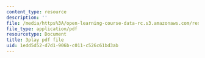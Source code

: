 ```yaml
---
content_type: resource
description: ''
file: /media/https%3A/open-learning-course-data-rc.s3.amazonaws.com/res-6-012-introduction-to-probability-spring-2018/1edd5d52d7d1906bc011c526c61bd3ab_mUxg3j_h5GM.pdf
file_type: application/pdf
resourcetype: Document
title: 3play pdf file
uid: 1edd5d52-d7d1-906b-c011-c526c61bd3ab
---
```

